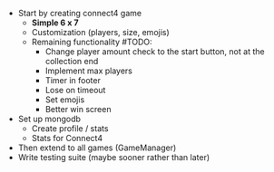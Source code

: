 
- Start by creating connect4 game
    - **Simple 6 x 7** 
    - Customization (players, size, emojis)
    - Remaining functionality #TODO:
        - Change player amount check to the start button, not at the collection end
        - Implement max players
        - Timer in footer
        - Lose on timeout
        - Set emojis
        - Better win screen
- Set up mongodb
    - Create profile / stats
    - Stats for Connect4
- Then extend to all games (GameManager)
- Write testing suite (maybe sooner rather than later)